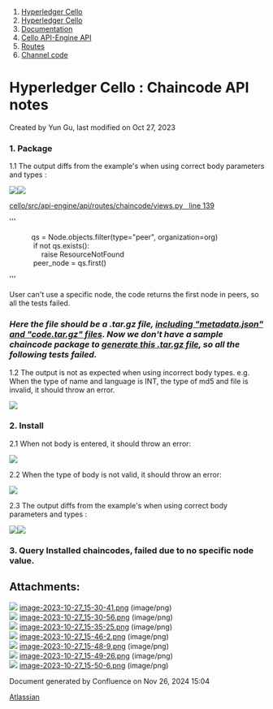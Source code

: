 1. [Hyperledger Cello](index.html)
2. [Hyperledger Cello](Hyperledger-Cello_21659650.html)
3. [Documentation](Documentation_21660730.html)
4. [Cello API-Engine API](Cello-API-Engine-API_21660733.html)
5. [Routes](Routes_21660742.html)
6. [Channel code](Channel-code_21660762.html)

# Hyperledger Cello : Chaincode API notes

Created by Yun Gu, last modified on Oct 27, 2023

### 1. Package

1.1 The output diffs from the example's when using correct body parameters and types :

![](attachments/21661138/21661140.png?width=500)![](attachments/21661138/21661141.png?width=500)

[cello/src/api-engine/api/routes/chaincode/views.py   line 139](https://github.com/hyperledger/cello/blob/faca4b9a7d5de448a7bf733d2d304558f6b31902/src/api-engine/api/routes/chaincode/views.py#L38)

'''

           qs = Node.objects.filter(type="peer", organization=org)  
            if not qs.exists():  
                raise ResourceNotFound  
            peer\_node = qs.first()

'''

User can't use a specific node, the code returns the first node in peers, so all the tests failed.

### ***Here the file should be a .tar.gz file, [including "metadata.json" and "code.tar.gz" files](https://hlf.readthedocs.io/en/latest/chaincode_lifecycle.html?highlight=chaincode#install-and-define-a-chaincode). Now we don't have a sample chaincode package to [generate this .tar.gz file](https://hlf.readthedocs.io/en/latest/commands/peerlifecycle.html?highlight=chaincode#peer-lifecycle-chaincode-package-example), so all the following tests failed.***

1.2 The output is not as expected when using incorrect body types. e.g. When the type of name and language is INT, the type of md5 and file is invalid, it should throw an error.

![](attachments/21661138/21661142.png?width=500)

### 2. Install

2.1 When not body is entered, it should throw an error: 

![](attachments/21661138/21661143.png?width=500)

2.2 When the type of body is not valid, it should throw an error:

![](attachments/21661138/21661146.png?width=500)

2.3 The output diffs from the example's when using correct body parameters and types :

![](attachments/21661138/21661144.png?width=500)![](attachments/21661138/21661145.png?width=500)

### 3. Query Installed chaincodes, failed due to no specific node value.

## Attachments:

![](images/icons/bullet_blue.gif) [image-2023-10-27\_15-30-41.png](attachments/21661138/21661140.png) (image/png)  
![](images/icons/bullet_blue.gif) [image-2023-10-27\_15-30-56.png](attachments/21661138/21661141.png) (image/png)  
![](images/icons/bullet_blue.gif) [image-2023-10-27\_15-35-25.png](attachments/21661138/21661142.png) (image/png)  
![](images/icons/bullet_blue.gif) [image-2023-10-27\_15-46-2.png](attachments/21661138/21661143.png) (image/png)  
![](images/icons/bullet_blue.gif) [image-2023-10-27\_15-48-9.png](attachments/21661138/21661144.png) (image/png)  
![](images/icons/bullet_blue.gif) [image-2023-10-27\_15-49-26.png](attachments/21661138/21661145.png) (image/png)  
![](images/icons/bullet_blue.gif) [image-2023-10-27\_15-50-6.png](attachments/21661138/21661146.png) (image/png)

Document generated by Confluence on Nov 26, 2024 15:04

[Atlassian](http://www.atlassian.com/)
